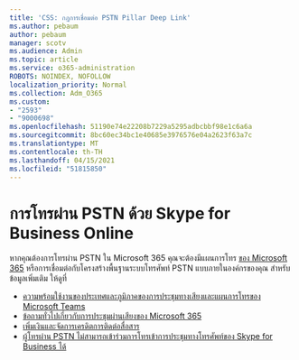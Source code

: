 ```yaml
---
title: 'CSS: กฎการเชื่อมต่อ PSTN Pillar Deep Link'
ms.author: pebaum
author: pebaum
manager: scotv
ms.audience: Admin
ms.topic: article
ms.service: o365-administration
ROBOTS: NOINDEX, NOFOLLOW
localization_priority: Normal
ms.collection: Adm_O365
ms.custom:
- "2593"
- "9000698"
ms.openlocfilehash: 51190e74e22208b7229a5295adbcbbf98e1c6a6a
ms.sourcegitcommit: 8bc60ec34bc1e40685e3976576e04a2623f63a7c
ms.translationtype: MT
ms.contentlocale: th-TH
ms.lasthandoff: 04/15/2021
ms.locfileid: "51815850"
---
```

# <a name="pstn-calling-with-skype-for-business-online"></a>การโทรผ่าน PSTN ด้วย Skype for Business Online

หากคุณต้องการโทรผ่าน PSTN ใน Microsoft 365 คุณจะต้องมีแผนการโทร [ของ Microsoft 365](https://docs.microsoft.com/microsoftteams/what-is-phone-system-in-office-365#more-about-calling-plans) หรือการเชื่อมต่อกับโครงสร้างพื้นฐานระบบโทรศัพท์ PSTN แบบภายในองค์กรของคุณ สำหรับข้อมูลเพิ่มเติม ให้ดูที่

- [ความพร้อมใช้งานของประเทศและภูมิภาคของการประชุมทางเสียงและแผนการโทรของ Microsoft Teams](https://docs.microsoft.com/microsoftteams/country-and-region-availability-for-audio-conferencing-and-calling-plans/country-and-region-availability-for-audio-conferencing-and-calling-plans)
- [ข้อถามทั่วไปเกี่ยวกับการประชุมผ่านเสียงของ Microsoft 365](https://docs.microsoft.com/microsoftteams/audio-conferencing-common-questions)
- [เพิ่มเงินและจัดการเครดิตการติดต่อสื่อสาร](https://docs.microsoft.com/microsoftteams/add-funds-and-manage-communications-credits)
- [ผู้โทรผ่าน PSTN ไม่สามารถเข้าร่วมการโทรเข้าการประชุมทางโทรศัพท์ของ Skype for Business ได้](https://docs.microsoft.com/SkypeForBusiness/troubleshoot/online-conferencing/pstn-callers-cant-join-dial-in-call)
